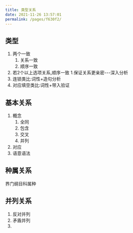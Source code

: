 ```yaml
---
title: 类型关系
date: 2021-11-26 13:57:01
permalink: /pages/f630f2/
---
```

## 类型
1. 两个一致
	1. 关系一致
	2. 顺序一致
2. 若2个以上选项关系,顺序一致
	1.保证关系更亲密---深入分析
3. 连锁类比:词性+造句分析
4. 对应填空类比:词性+带入验证
## 基本关系
1. 概念
	1. 全同
	2. 包含
	3. 交叉
	4. 并列
2. 对应
3. 语意语法
## 种属关系
界门纲目科属种
## 并列关系
1. 反对并列
2. 矛盾并列
3. 




